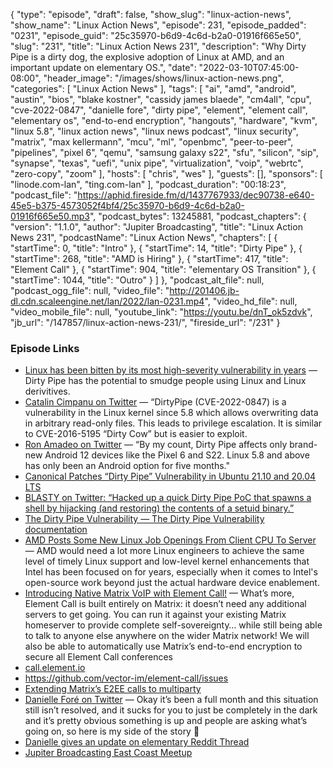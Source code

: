 {
  "type": "episode",
  "draft": false,
  "show_slug": "linux-action-news",
  "show_name": "Linux Action News",
  "episode": 231,
  "episode_padded": "0231",
  "episode_guid": "25c35970-b6d9-4c6d-b2a0-01916f665e50",
  "slug": "231",
  "title": "Linux Action News 231",
  "description": "Why Dirty Pipe is a dirty dog, the explosive adoption of Linux at AMD, and an important update on elementary OS.",
  "date": "2022-03-10T07:45:00-08:00",
  "header_image": "/images/shows/linux-action-news.png",
  "categories": [
    "Linux Action News"
  ],
  "tags": [
    "ai",
    "amd",
    "android",
    "austin",
    "bios",
    "blake kostner",
    "cassidy james blaede",
    "cm4all",
    "cpu",
    "cve-2022-0847",
    "danielle fore",
    "dirty pipe",
    "element",
    "element call",
    "elementary os",
    "end-to-end encryption",
    "hangouts",
    "hardware",
    "kvm",
    "linux 5.8",
    "linux action news",
    "linux news podcast",
    "linux security",
    "matrix",
    "max kellermann",
    "mcu",
    "ml",
    "openbmc",
    "peer-to-peer",
    "pipelines",
    "pixel 6",
    "qemu",
    "samsung galaxy s22",
    "sfu",
    "silicon",
    "sip",
    "synapse",
    "texas",
    "uefi",
    "unix pipe",
    "virtualization",
    "voip",
    "webrtc",
    "zero-copy",
    "zoom"
  ],
  "hosts": [
    "chris",
    "wes"
  ],
  "guests": [],
  "sponsors": [
    "linode.com-lan",
    "ting.com-lan"
  ],
  "podcast_duration": "00:18:23",
  "podcast_file": "https://aphid.fireside.fm/d/1437767933/dec90738-e640-45e5-b375-4573052f4bf4/25c35970-b6d9-4c6d-b2a0-01916f665e50.mp3",
  "podcast_bytes": 13245881,
  "podcast_chapters": {
    "version": "1.1.0",
    "author": "Jupiter Broadcasting",
    "title": "Linux Action News 231",
    "podcastName": "Linux Action News",
    "chapters": [
      {
        "startTime": 0,
        "title": "Intro"
      },
      {
        "startTime": 14,
        "title": "Dirty Pipe"
      },
      {
        "startTime": 268,
        "title": "AMD is Hiring"
      },
      {
        "startTime": 417,
        "title": "Element Call"
      },
      {
        "startTime": 904,
        "title": "elementary OS Transition"
      },
      {
        "startTime": 1044,
        "title": "Outro"
      }
    ]
  },
  "podcast_alt_file": null,
  "podcast_ogg_file": null,
  "video_file": "http://201406.jb-dl.cdn.scaleengine.net/lan/2022/lan-0231.mp4",
  "video_hd_file": null,
  "video_mobile_file": null,
  "youtube_link": "https://youtu.be/dnT_ok5zdvk",
  "jb_url": "/147857/linux-action-news-231/",
  "fireside_url": "/231"
}


### Episode Links

  * [Linux has been bitten by its most high-severity vulnerability in years](https://arstechnica.com/information-technology/2022/03/linux-has-been-bitten-by-its-most-high-severity-vulnerability-in-years/ "Linux has been bitten by its most high-severity vulnerability in years") — Dirty Pipe has the potential to smudge people using Linux and Linux derivitives.
  * [Catalin Cimpanu on Twitter](https://twitter.com/campuscodi/status/1500847226083549186 "Catalin Cimpanu on Twitter") — “DirtyPipe (CVE-2022-0847) is a vulnerability in the Linux kernel since 5.8 which allows overwriting data in arbitrary read-only files. This leads to privilege escalation. It is similar to CVE-2016-5195 “Dirty Cow” but is easier to exploit. 
  * [Ron Amadeo on Twitter](https://twitter.com/ronamadeo/status/1501055320973533187 "Ron Amadeo on Twitter") — “By my count, Dirty Pipe affects only brand-new Android 12 devices like the Pixel 6 and S22. Linux 5.8 and above has only been an Android option for five months."
  * [Canonical Patches “Dirty Pipe” Vulnerability in Ubuntu 21.10 and 20.04 LTS](https://9to5linux.com/canonical-patches-dirty-pipe-vulnerability-in-ubuntu-21-10-and-20-04-lts-update-now "Canonical Patches “Dirty Pipe” Vulnerability in Ubuntu 21.10 and 20.04 LTS")
  * [BLASTY on Twitter: “Hacked up a quick Dirty Pipe PoC that spawns a shell by hijacking (and restoring) the contents of a setuid binary.”](https://twitter.com/bl4sty/status/1500822440569708545 "BLASTY on Twitter: “Hacked up a quick Dirty Pipe PoC that spawns a shell by hijacking \(and restoring\) the contents of a setuid binary.”")
  * [The Dirty Pipe Vulnerability — The Dirty Pipe Vulnerability documentation](https://dirtypipe.cm4all.com/ "The Dirty Pipe Vulnerability — The Dirty Pipe Vulnerability documentation")
  * [AMD Posts Some New Linux Job Openings From Client CPU To Server](https://www.phoronix.com/scan.php?page=news_item&px=AMD-Linux-Jobs-March-2022 "AMD Posts Some New Linux Job Openings From Client CPU To Server") — AMD would need a lot more Linux engineers to achieve the same level of timely Linux support and low-level kernel enhancements that Intel has been focused on for years, especially when it comes to Intel's open-source work beyond just the actual hardware device enablement.
  * [Introducing Native Matrix VoIP with Element Call!](https://element.io/blog/introducing-native-matrix-voip-with-element-call/ "Introducing Native Matrix VoIP with Element Call!") — What’s more, Element Call is built entirely on Matrix: it doesn’t need any additional servers to get going. You can run it against your existing Matrix homeserver to provide complete self-sovereignty… while still being able to talk to anyone else anywhere on the wider Matrix network! We will also be able to automatically use Matrix’s end-to-end encryption to secure all Element Call conferences
  * [call.element.io](http://call.element.io/ "call.element.io")
  * <https://github.com/vector-im/element-call/issues>
  * [Extending Matrix’s E2EE calls to multiparty](https://2021.commcon.xyz/talks/extending-matrix-s-e2ee-calls-to-multiparty "Extending Matrix’s E2EE calls to multiparty")
  * [Danielle Foré on Twitter](https://twitter.com/DaniElainaFore/status/1501029682782695430 "Danielle Foré on Twitter") — Okay it’s been a full month and this situation still isn’t resolved, and it sucks for you to just be completely in the dark and it’s pretty obvious something is up and people are asking what’s going on, so here is my side of the story 🧵
  * [Danielle gives an update on elementary Reddit Thread](https://www.reddit.com/r/elementaryos/comments/t9822i/danielle_gives_an_update_on_elementary_inc/hzv1ifv/ "Danielle gives an update on elementary Reddit Thread")
  * [Jupiter Broadcasting East Coast Meetup](https://www.meetup.com/jupiterbroadcasting/events/284291401/ "Jupiter Broadcasting East Coast Meetup")


